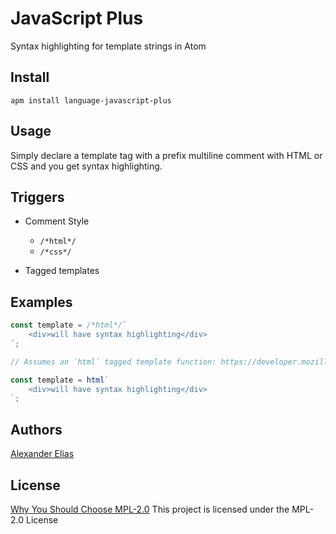 # JavaScript Plus
Syntax highlighting for template strings in Atom

## Install
`apm install language-javascript-plus`

## Usage
Simply declare a template tag with a prefix multiline comment with HTML or CSS and you get syntax highlighting.

## Triggers

- Comment Style
	- `/*html*/`
	- `/*css*/`

- Tagged templates

## Examples
```js
const template = /*html*/`
	<div>will have syntax highlighting</div>
`;
```

```js
// Assumes an `html` tagged template function: https://developer.mozilla.org/en-US/docs/Web/JavaScript/Reference/Template_literals#Tagged_templates

const template = html`
	<div>will have syntax highlighting</div>
`;
```

## Authors
[Alexander Elias](https://github.com/vokeio)

## License
[Why You Should Choose MPL-2.0](http://veldstra.org/2016/12/09/you-should-choose-mpl2-for-your-opensource-project.html)
This project is licensed under the MPL-2.0 License
